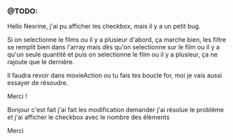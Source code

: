 ### @TODO:

Hello Nesrine, j'ai pu afficher les checkbox, mais il y a un petit bug.

Si on selectionne le films ou il y a plusieur d'abord, ça marche bien, les filtre se remplit bien dans l'array
mais dès qu'on selectionne sur le film ou il y a qu'un seule quantité et puis on selectionne le film ou il y a plusieur, ça ne rajoute que le dernière.

Il faudra revoir dans movieAction ou tu fais tes boucle for, moi je vais aussi essayer de résoudre.

Merci !

Bonjour c'est fait j'ai fait les modification demander j'ai résolue le probléme et j'ai afficher le checkbox avec le nombre des élèments

Merci
